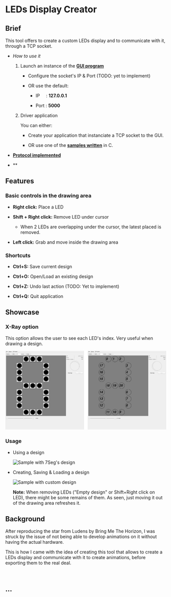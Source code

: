
# LEDs Display Creator

## Brief

This tool offers to create a custom LEDs display and to communicate with it, through a TCP socket.

- *How to use it*

  1. Launch an instance of the [**GUI program**](03b-Software/gui)

     - Configure the socket's IP & Port (TODO: yet to implement)

     - OR use the default:

       - IP&nbsp;&nbsp;&nbsp;&nbsp;&nbsp;: **127.0.0.1**

       - Port&nbsp;: **5000**

  2. Driver application
  
     You can either:
     
     - Create your application that instanciate a TCP socket to the GUI.
     
     - OR use one of the [**samples written**](03b-Software/cli) in C.



- [**Protocol implemented**](01-Doc/protocol/protocol.md)

- **

## Features

### Basic controls in the drawing area

- **Right click:** Place a LED

- **Shift + Right click:** Remove LED under cursor

  - When 2 LEDs are overlapping under the cursor, the latest placed is removed.

- **Left click:** Grab and move inside the drawing area

### Shortcuts

- **Ctrl+S:** Save current design

- **Ctrl+O:** Open/Load an existing design

- **Ctrl+Z:** Undo last action (TODO: Yet to implement)

- **Ctrl+Q:** Quit application

## Showcase

### X-Ray option

This option allows the user to see each LED's index. Very useful when drawing a design.

![7Seg: LEDs vs X-Ray](01-Doc/pics/7Seg-Views.png)

### Usage

- Using a design

  ![Sample with 7Seg's design](01-Doc/pics/usingDesign.gif)

- Creating, Saving & Loading a design

  ![Sample with custom design](01-Doc/pics/customDesign.gif)

  **Note:** When removing LEDs ("Empty design" or Shift+Right click on LED),
  there might be some remains of them. As seen, just moving it out of 
  the drawing area refreshes it.

## Background

After reproducing the star from Ludens by Bring Me The Horizon, I was struck by the issue of not being able to develop animations on it without having the actual hardware.

This is how I came with the idea of creating this tool that allows to create a LEDs display and communicate with it to create animations, before exporting them to the real deal.

![]()

## ...

